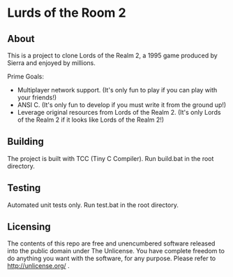 Lurds of the Room 2
=================

About
---
This is a project to clone Lords of the Realm 2, a 1995 game produced by Sierra and enjoyed by millions.

Prime Goals:
* Multiplayer network support. (It's only fun to play if you can play with your friends!)
* ANSI C. (It's only fun to develop if you must write it from the ground up!)
* Leverage original resources from Lords of the Realm 2. (It's only Lords of the Realm 2 if it looks like Lords of the Realm 2!)

Building
---
The project is built with TCC (Tiny C Compiler). Run build.bat in the root directory.

Testing
---
Automated unit tests only. Run test.bat in the root directory.

Licensing
---
The contents of this repo are free and unencumbered software released into the public domain under The Unlicense. You have complete freedom to do anything you want with the software, for any purpose. Please refer to <http://unlicense.org/> .
